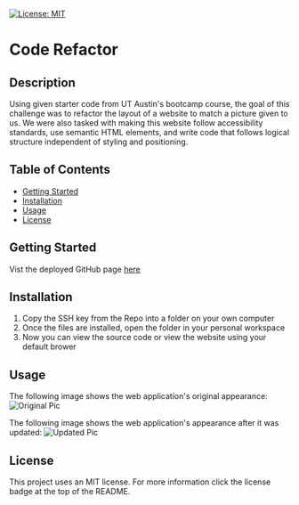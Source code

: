 [![License: MIT](https://img.shields.io/badge/License-MIT-yellow.svg)](https://opensource.org/licenses/MIT)
# Code Refactor
## Description 
Using given starter code from UT Austin's bootcamp course, the goal of this challenge was to refactor the layout of a website to match a picture given to us. We were also tasked with making this website follow accessibility standards, use semantic HTML elements, and write code that follows logical structure independent of styling and positioning.
## Table of Contents
- [Getting Started](#getting-started)
- [Installation](#installation)
- [Usage](#usage)
- [License](#license)

## Getting Started
Vist the deployed GitHub page [here](https://dominique216.github.io/Code-Refactor/)
## Installation
1. Copy the SSH key from the Repo into a folder on your own computer
2. Once the files are installed, open the folder in your personal workspace
3. Now you can view the source code or view the website using your default brower
## Usage
The following image shows the web application's original appearance:
![Original Pic](https://user-images.githubusercontent.com/117382111/219427232-919bc59d-c91b-4d40-b868-4237b890fe12.png)

The following image shows the web application's appearance after it was updated:
![Updated Pic](https://user-images.githubusercontent.com/117382111/219428128-c6a6efb7-1122-4a4c-a027-a31b2114596b.png)

## License
This project uses an MIT license. For more information click the license badge at the top of the README.
